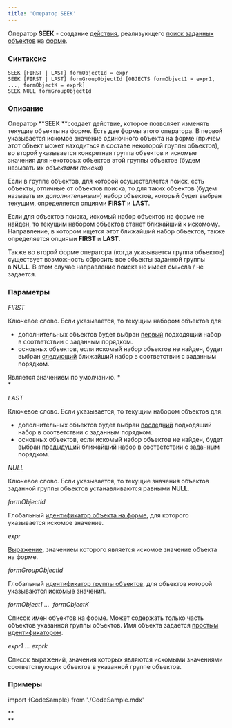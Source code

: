```yaml
---
title: 'Оператор SEEK'
---
```


Оператор **SEEK** - создание [действия](Действия.md), реализующего [поиск заданных объектов](Поиск_SEEK.md) на [форме](Формы.md).

### Синтаксис

    SEEK [FIRST | LAST] formObjectId = expr
    SEEK [FIRST | LAST] formGroupObjectId [OBJECTS formObject1 = expr1, ..., formObjectK = exprk]
    SEEK NULL formGroupObjectId

### Описание

Оператор **SEEK **создает действие, которое позволяет изменять текущие объекты на форме. Есть две формы этого оператора. В первой указывается искомое значение одиночного объекта на форме (причем этот объект может находиться в составе некоторой группы объектов), во второй указывается конкретная группа объектов и искомые значения для некоторых объектов этой группы объектов (будем называть их *объектами поиска*)

Если в группе объектов, для которой осуществляется поиск, есть объекты, отличные от объектов поиска, то для таких объектов (будем называть их *дополнительными*) набор объектов, который будет выбран текущим, определяется опциями **FIRST** и **LAST**.

Если для объектов поиска, искомый набор объектов на форме не найден, то текущим набором объектов станет ближайший к искомому. Направление, в котором ищется этот ближайший набор объектов, также определяется опциями **FIRST** и **LAST**.

Также во второй форме оператора (когда указывается группа объектов) существует возможность сбросить все объекты заданной группы в **NULL**. В этом случае направление поиска не имеет смысла / не задается.

### Параметры

*FIRST*

Ключевое слово. Если указывается, то текущим набором объектов для:

-   дополнительных объектов будет выбран <u>первый</u> подходящий набор в соответствии с заданным порядком. 
-   основных объектов, если искомый набор объектов не найден, будет выбран <u>следующий</u> ближайший набор в соответствии с заданным порядком. 

Является значением по умолчанию. *  
*

*LAST*

Ключевое слово. Если указывается, то текущим набором объектов для:

-   дополнительных объектов будет выбран <u>последний</u> подходящий набор в соответствии с заданным порядком. 
-   основных объектов, если искомый набор объектов не найден, будет выбран <u>предыдущий</u> ближайший набор в соответствии с заданным порядком. 

*NULL*

Ключевое слово. Если указывается, то текущие значения объектов заданной группы объектов устанавливаются равными **NULL**.

*formObjectId*

Глобальный [идентификатор объекта на форме](Идентификаторы.md#groupobjectid-broken), для которого указывается искомое значение.

*expr*

[Выражение](Выражения.md), значением которого является искомое значение объекта на форме.

*formGroupObjectId*

Глобальный [идентификатор группы объектов](Идентификаторы.md#groupobjectid-broken), для объектов которой указываются искомые значения.

*formObject1 ...  formObjectK*

Список имен объектов на форме. Может содержать только часть объектов указанной группы объектов. Имя объекта задается [простым идентификатором](Идентификаторы.md#id-broken).

*expr1 ... exprk*

Список выражений, значения которых являются искомыми значениями соответствующих объектов в указанной группе объектов.

### Примеры

import {CodeSample} from './CodeSample.mdx'

<CodeSample url="https://ru-documentation.lsfusion.org/sample?file=ActionSample&block=seek"/>

**  
**
